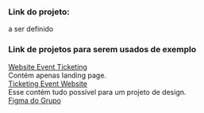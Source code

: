 ### Link do projeto:
a ser definido
### Link de projetos para serem usados de exemplo
[Website Event Ticketing](https://www.figma.com/file/wmTOmm5C5Gc4XFKXZzTs8V/Website-Event-Ticketing-(Community)?type=design&node-id=0-1&mode=design&t=n5ijyDTxetdZRCAb-0) 
</br>Contém apenas landing page.
</br> [Ticketing Event Website](https://www.figma.com/file/GE4r70Z77WloqmlF8NCS7z/Karcis.com-%7C-Ticketing-Event-Website-UI-Design-(Community))
</br>Esse contém tudo possível para um projeto de design.
</br>[Figma do Grupo](https://www.figma.com/file/TaQEkhU71tj3cWFIwiSJFP/Telas?type=design&node-id=0%3A1&mode=design&t=AOz1hNdJOyRYvATg-1)

